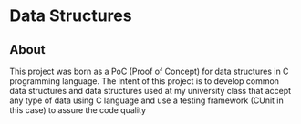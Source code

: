 # Data Structures

## About

This project was born as a PoC (Proof of Concept) for data structures in C programming language. The intent of this project is to develop common data structures and data structures used at my university class that accept any type of data using C language and use a testing framework (CUnit in this case) to assure the code quality
